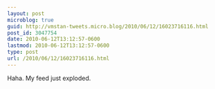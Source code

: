 ```yaml
---
layout: post
microblog: true
guid: http://vmstan-tweets.micro.blog/2010/06/12/16023716116.html
post_id: 3047754
date: 2010-06-12T13:12:57-0600
lastmod: 2010-06-12T13:12:57-0600
type: post
url: /2010/06/12/16023716116.html
---
```

Haha. My feed just exploded.
